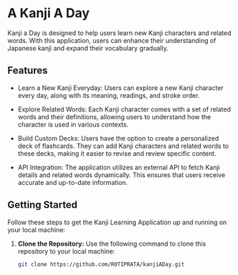 # A Kanji A Day

Kanji a Day is designed to help users learn new Kanji characters and related words. With this application, users can enhance their understanding of Japanese kanji and expand their vocabulary gradually.

## Features

- Learn a New Kanji Everyday: Users can explore a new Kanji character every day, along with its meaning, readings, and stroke order.

- Explore Related Words: Each Kanji character comes with a set of related words and their definitions, allowing users to understand how the character is used in various contexts.

- Build Custom Decks: Users have the option to create a personalized deck of flashcards. They can add Kanji characters and related words to these decks, making it easier to revise and review specific content.

- API Integration: The application utilizes an external API to fetch Kanji details and related words dynamically. This ensures that users receive accurate and up-to-date information.

## Getting Started

Follow these steps to get the Kanji Learning Application up and running on your local machine:

1. **Clone the Repository:** Use the following command to clone this repository to your local machine:

   ```bash
   git clone https://github.com/R0TIPRATA/kanjiADay.git
